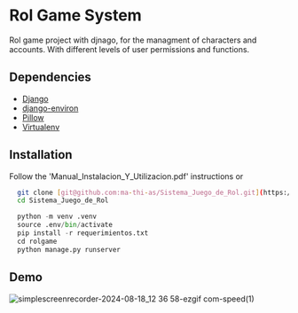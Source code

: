 # Rol Game System
Rol game project with djnago, for the managment of characters and accounts. With different levels of user permissions and functions.



## Dependencies

 - [Django]()
 - [django-environ]()
 - [Pillow]()
 - [Virtualenv]()



## Installation

Follow the 'Manual_Instalacion_Y_Utilizacion.pdf' instructions or 
```bash
  git clone [git@github.com:ma-thi-as/Sistema_Juego_de_Rol.git](https://github.com/ma-thi-as/Sistema_Juego_de_Rol.git)
  cd Sistema_Juego_de_Rol

```

```Python
  python -m venv .venv
  source .env/bin/activate
  pip install -r requerimientos.txt
  cd rolgame
  python manage.py runserver
```


## Demo
![simplescreenrecorder-2024-08-18_12 36 58-ezgif com-speed(1)](https://github.com/user-attachments/assets/9b205d5d-7c0c-4df5-8147-1c3db401eaca)





    
